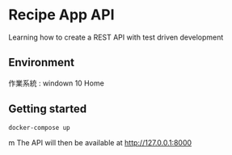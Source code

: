 # Recipe App API

Learning how to create a REST API with test driven development
## Environment
作業系統 : windown 10 Home
## Getting started
```
docker-compose up
```
m
The API will then be available at http://127.0.0.1:8000


